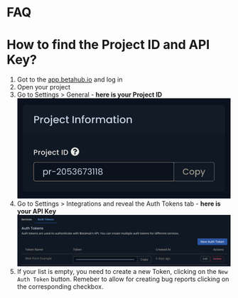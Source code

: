 # FAQ

# How to find the Project ID and API Key?

1. Got to the [app.betahub.io](https://app.betahub.io/) and log in
2. Open your project
3. Go to Settings > General - **here is your Project ID**
![](../img/project-id.png)
4. Go to Settings > Integrations and reveal the Auth Tokens tab - **here is your API Key**
![](../img/auth-tokens.png)
5. If your list is empty, you need to create a new Token, clicking on the `New Auth Token` button. Remeber to allow for creating bug reports clicking on the corresponding checkbox.